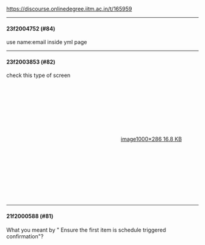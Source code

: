 https://discourse.onlinedegree.iitm.ac.in/t/165959

</p><hr>

<h4>23f2004752 (#84)</h4>
<p>use name:email inside yml page</p><hr>

<h4>23f2003853 (#82)</h4>
<p>check this type of screen<br/>
<div class="lightbox-wrapper"><a class="lightbox" data-download-href="/uploads/short-url/8zYFqxn9SZowo6L7wm2lMdCgfPi.png?dl=1" href="https://europe1.discourse-cdn.com/flex013/uploads/iitm/original/3X/3/c/3c228c6f00a24b93336be15b4aa8f8c04c13f168.png" rel="noopener nofollow ugc" title="image"><div class="meta"><svg aria-hidden="true" class="fa d-icon d-icon-far-image svg-icon"><use href="#far-image"></use></svg><span class="filename">image</span><span class="informations">1000×286 16.8 KB</span><svg aria-hidden="true" class="fa d-icon d-icon-discourse-expand svg-icon"><use href="#discourse-expand"></use></svg></div></a></div></p><hr>

<h4>21f2000588 (#81)</h4>
<p>What you meant by " Ensure the first item is schedule triggered confirmation"?